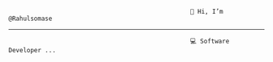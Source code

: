                                                       👋 Hi, I’m @Rahulsomase
-----------------------------------------------------------------------------------------------------------------------------------------------------------     
                                                      💻 Software Developer ...

<!---
Rahulsomase/Rahulsomase is a ✨ special ✨ repository because its `README.md` (this file) appears on your GitHub profile.
You can click the Preview link to take a look at your changes.
--->
